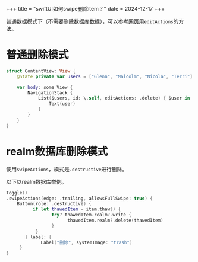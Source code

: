 +++
title = "swiftUI如何swipe删除item？"
date = 2024-12-17
+++

普通数据模式下（不需要删除数据库数据），可以参考[网页](https://www.hackingwithswift.com/quick-start/swiftui/how-to-let-users-delete-rows-from-a-list)用`editActions`的方法。

# 普通删除模式

```swift
struct ContentView: View {
    @State private var users = ["Glenn", "Malcolm", "Nicola", "Terri"]

    var body: some View {
        NavigationStack {
            List($users, id: \.self, editActions: .delete) { $user in
                Text(user)
            }
        }
    }
}

```

# realm数据库删除模式

使用`swipeActions`，模式是`.destructive`进行删除。

以下以realm数据库举例。

```swift
Toggle()
.swipeActions(edge: .trailing, allowsFullSwipe: true) {
    Button(role: .destructive) {
          if let thawedItem = item.thaw() {
                 try? thawedItem.realm?.write {
                       thawedItem.realm?.delete(thawedItem)
                 }
           }
       } label: {
             Label("删除", systemImage: "trash")
     }
}
```
